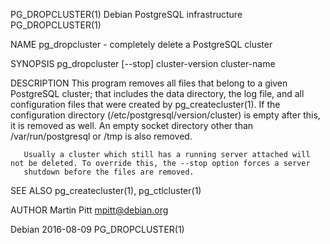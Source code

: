 PG_DROPCLUSTER(1)                                        Debian PostgreSQL infrastructure                                        PG_DROPCLUSTER(1)

NAME
       pg_dropcluster - completely delete a PostgreSQL cluster

SYNOPSIS
       pg_dropcluster [--stop] cluster-version cluster-name

DESCRIPTION
       This program removes all files that belong to a given PostgreSQL cluster; that includes the data directory, the log file, and all
       configuration files that were created by pg_createcluster(1). If the configuration directory (/etc/postgresql/version/cluster) is empty
       after this, it is removed as well.  An empty socket directory other than /var/run/postgresql or /tmp is also removed.

       Usually a cluster which still has a running server attached will not be deleted. To override this, the --stop option forces a server
       shutdown before the files are removed.

SEE ALSO
       pg_createcluster(1), pg_ctlcluster(1)

AUTHOR
       Martin Pitt <mpitt@debian.org>

Debian                                                              2016-08-09                                                   PG_DROPCLUSTER(1)

